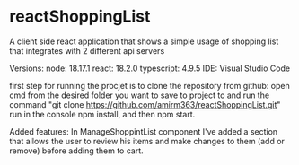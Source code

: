 # reactShoppingList
A client side react application that shows a simple usage of shopping list that integrates with 2 different api servers

Versions:
node: 18.17.1
react: 18.2.0
typescript: 4.9.5
IDE: Visual Studio Code

first step for running the procjet is to clone the repository from github: open cmd from the desired folder you want to save to project to and run the command "git clone https://github.com/amirm363/reactShoppingList.git"
run in the console npm install, and then npm start.

Added features:
In ManageShoppintList component I've added a section that allows the user to review his items and
make changes to them (add or remove) before adding them to cart.
